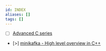 ```yaml
---
id: INDEX
aliases: []
tags: []
---
```


- [ ] [Advanced C series](https://www.youtube.com/watch?v=g7CCaRwRVBQ&list=PL71Y0EmrppR0KyZvQWj63040UEzKQU7n8)
- [>] [minikafka - High level overview in C++](https://archive.ph/2lHg1)
